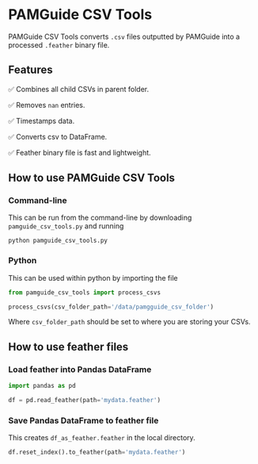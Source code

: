 # PAMGuide CSV Tools

PAMGuide CSV Tools converts `.csv` files outputted by PAMGuide into a processed `.feather` binary file. 

## Features

✅ Combines all child CSVs in parent folder.

✅ Removes `nan` entries.

✅ Timestamps data.

✅ Converts csv to DataFrame.

✅ Feather binary file is fast and lightweight.

## How to use PAMGuide CSV Tools

### Command-line

This can be run from the command-line by downloading `pamguide_csv_tools.py` and running

```
python pamguide_csv_tools.py
```

### Python

This can be used within python by importing the file

```python
from pamguide_csv_tools import process_csvs

process_csvs(csv_folder_path='/data/pamgguide_csv_folder')
```

Where `csv_folder_path` should be set to where you are storing your CSVs.

## How to use feather files

### Load feather into Pandas DataFrame
```python
import pandas as pd

df = pd.read_feather(path='mydata.feather')
```

### Save Pandas DataFrame to feather file

This creates `df_as_feather.feather` in the local directory.

```python
df.reset_index().to_feather(path='mydata.feather')
```